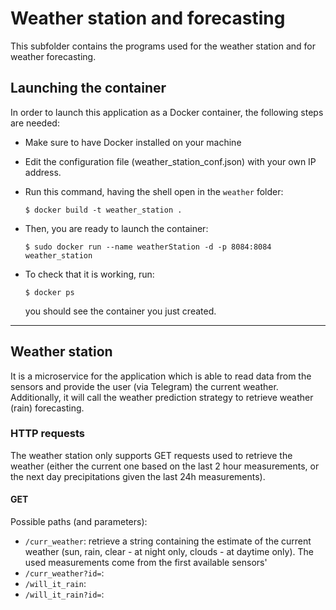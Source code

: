 # Weather station and forecasting

This subfolder contains the programs used for the weather station and for weather forecasting.

## Launching the container

In order to launch this application as a Docker container, the following steps are needed:

- Make sure to have Docker installed on your machine
- Edit the configuration file (weather_station_conf.json) with your own IP address.
- Run this command, having the shell open in the `weather` folder:

    `$ docker build -t weather_station .`

- Then, you are ready to launch the container:

    `$ sudo docker run --name weatherStation -d -p 8084:8084 weather_station`

- To check that it is working, run:

    `$ docker ps`
  
  you should see the container you just created.

---

## Weather station

It is a microservice for the application which is able to read data from the sensors and provide the user (via Telegram) the current weather. Additionally, it will call the weather prediction strategy to retrieve weather (rain) forecasting.

### HTTP requests

The weather station only supports GET requests used to retrieve the weather (either the current one based on the last 2 hour measurements, or the next day precipitations given the last 24h measurements).

#### GET

Possible paths (and parameters):

- `/curr_weather`: retrieve a string containing the estimate of the current weather (sun, rain, clear - at night only, clouds - at daytime only). The used measurements come from the first available sensors'
- `/curr_weather?id=`:
- `/will_it_rain`:
- `/will_it_rain?id=`:
